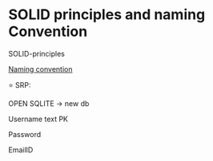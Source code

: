 # SOLID principles and naming Convention
 SOLID-principles 



[Naming convention](https://github.com/georgecristian97/SOLID-principles/tree/main/Naming)



:star: SRP:

OPEN SQLITE -> new db	

Username text PK

Password 

EmailID
